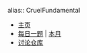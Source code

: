 alias:: CruelFundamental

- [主页](http://fundamental.cruelcoding.com/)
- [每日一题](https://github.com/CYZH1307/CruelFundamental/tree/main/Questions) | [本月]()
- [讨论仓库](https://github.com/Monsooooon/CruelFundamental)